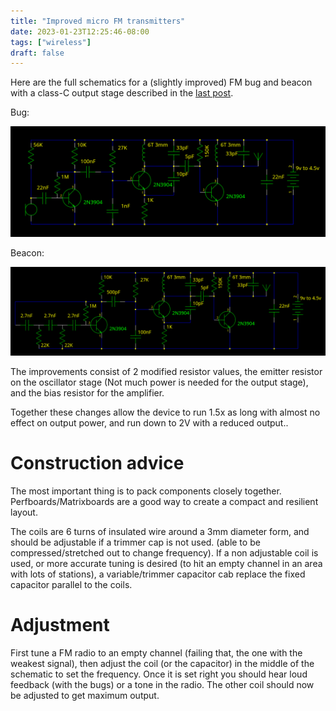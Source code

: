 ```yaml
---
title: "Improved micro FM transmitters"
date: 2023-01-23T12:25:46-08:00
tags: ["wireless"]
draft: false
---
```


Here are the full schematics for a (slightly improved) FM bug and beacon with a class-C output stage described in the [last post](fun_with_fm_transmiters).

Bug:

![](bug_lp.png)

Beacon:

![](tracker2.png)

The improvements consist of 2 modified resistor values, the emitter resistor on the oscillator stage (Not much power is needed for the output stage), and the bias resistor for the amplifier.

Together these changes allow the device to run 1.5x as long with almost no effect on output power, and run down to 2V with a reduced output..

# Construction advice

The most important thing is to pack components closely together. 
Perfboards/Matrixboards are a good way to create a compact and resilient layout.

The coils are 6 turns of insulated wire around a 3mm diameter form, and should be adjustable if a trimmer cap is not used. (able to be compressed/stretched out to change frequency).
If a non adjustable coil is used, or more accurate tuning is desired (to hit an empty channel in an area with lots of stations), a variable/trimmer capacitor cab replace the fixed capacitor parallel to the coils.

# Adjustment

First tune a FM radio to an empty channel (failing that, the one with the weakest signal), then adjust the coil (or the capacitor) in the middle of the schematic to set the frequency.
Once it is set right you should hear loud feedback (with the bugs) or a tone in the radio.
The other coil should now be adjusted to get maximum output.

<!--

# Further modifications

Keep in mind that these could put the device over the legal lmit for FM trasmitions without a licence in most locations.
A calibrated feild strenght meter is recomeneded to ensure comliance with local laws.

## Impedence matching

The imedence of the output stage is a few kohms, but the antenna is from ~75 to 50 ohms.
A transformer coupoling the final RF stage to the antenna could increase range substantialy.

## class-E output

Using a class A amp feading a MOSFET trasnstor feading a tuned circut, a class-E (switching) amplifyer can be constructed.
These can acheve efficences of up to 80%

## More voltage

Supplying more volatage to the class-C or class-E output stage will increase output power, but also lossess. Make sure to use power transistors with a heatsink
-->
